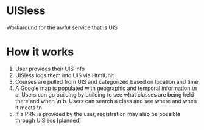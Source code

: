UISless
=======

Workaround for the awful service that is UIS


How it works
=======
1. User provides their UIS info
2. UISless logs them into UIS via HtmlUnit
3. Courses are pulled from UIS and categorized based on location and time
4. A Google map is populated with geographic and temporal information \n
  a. Users can go building by building to see what classes are being held there and when \n
  b. Users can search a class and see where and when it meets \n
5. If a PRN is provided by the user, registration may also be possible through UISless [planned]
